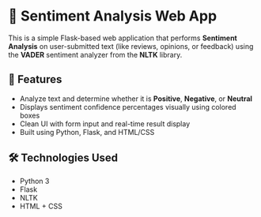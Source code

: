 # 🧠 Sentiment Analysis Web App

This is a simple Flask-based web application that performs **Sentiment Analysis** on user-submitted text (like reviews, opinions, or feedback) using the **VADER** sentiment analyzer from the **NLTK** library.

## 🚀 Features

- Analyze text and determine whether it is **Positive**, **Negative**, or **Neutral**
- Displays sentiment confidence percentages visually using colored boxes
- Clean UI with form input and real-time result display
- Built using Python, Flask, and HTML/CSS

## 🛠️ Technologies Used

- Python 3
- Flask
- NLTK 
- HTML + CSS
